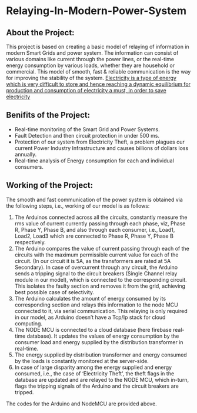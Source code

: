 # Relaying-In-Modern-Power-System

## About the Project:
This project is based on creating a basic model of relaying of information in modern Smart Grids and power system. The information can consist of various domains like current through the power lines, or the real-time energy consumption by various loads, whether they are household or commercial. This model of smooth, fast & reliable communication is the way for improving the stability of the system. <ins> Electricity is a type of energy which is very difficult to store and hence reaching a dynamic equilibrium for production and consumption of electricity a must, in order to save electricity</ins>

## Benifits of the Project:
* Real-time monitoring of the Smart Grid and Power Systems.
* Fault Detection and then circuit protection in under 500 ms.
* Protection of our system from Electricity Theft, a problem  plagues our current Power Industry Infrastructure and causes billions of dollars loss annually.
* Real-time analysis of Energy consumption for each and individual consumers.

## Working of the Project:
The smooth and fast communication of the power system is obtained via the following steps, i.e., working of our model is as follows:
1.	The Arduinos connected across all the circuits, constantly measure the rms value of current currently passing through each phase, viz, Phase R, Phase Y, Phase B, and also through each consumer, i.e., Load1, Load2, Load3 which are connected to Phase R, Phase Y, Phase B respectively.
2.	The Arduino compares the value of current passing through each of the circuits with the maximum permissible current value for each of the circuit. (In our circuit it is 5A, as the transformers are rated at 5A Secondary). In case of overcurrent through any circuit, the Arduino sends a tripping signal to the circuit breakers (Single Channel relay module in our model), which is connected to the corresponding circuit. This isolates the faulty section and removes it from the grid, achieving best possible case of selectivity.   
3.	The Arduino calculates the amount of energy consumed by its corresponding section and relays this information to the node MCU connected to it, via serial communication. This relaying is only required in our model, as Arduino doesn’t have a Tcp/Ip stack for cloud computing.
4.	The NODE MCU is connected to a cloud database (here firebase real-time database). It updates the values of energy consumption by the consumer load and energy supplied by the distribution transformer in real-time.
5.	The energy supplied by distribution transformer and energy consumed by the loads is constantly monitored at the server-side. 
6.	In case of large disparity among the energy supplied and energy consumed, i.e., the case of ‘Electricity Theft’, the theft flags in the database are updated and are relayed to the NODE MCU, which in-turn, flags the tripping signals of the Arduino and the circuit breakers are tripped. 

The codes for the Arduino and NodeMCU are provided above.

